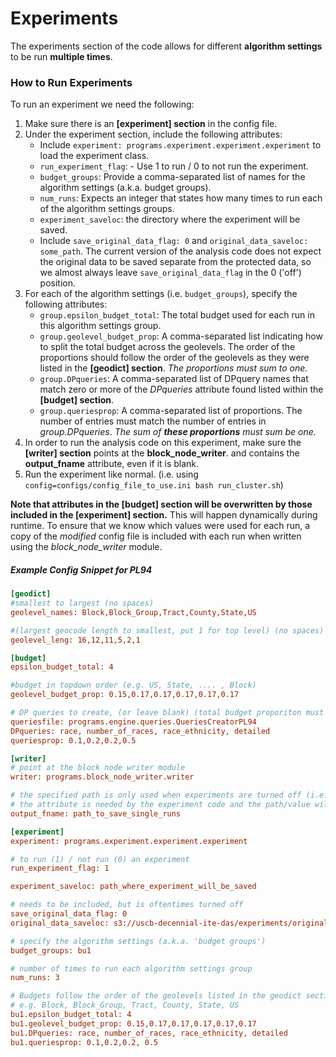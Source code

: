 Experiments
=
The experiments section of the code allows for different **algorithm settings** to be run **multiple times**.

### How to Run Experiments ###
To run an experiment we need the following:
1. Make sure there is an **[experiment] section** in the config file.
2. Under the experiment section, include the following attributes:
    * Include `experiment: programs.experiment.experiment.experiment` to load the experiment class.
    * `run_experiment_flag`:  - Use 1 to run / 0 to not run the experiment.
    * `budget_groups`: Provide a comma-separated list of names for the algorithm settings (a.k.a. budget groups).
    * `num_runs`: Expects an integer that states how many times to run each of the algorithm settings groups.
    * `experiment_saveloc`: the directory where the experiment will be saved.
    * Include `save_original_data_flag: 0` and `original_data_saveloc: some_path`. The current version of the analysis code does not expect the original data to be saved separate from the protected data, so we almost always leave `save_original_data_flag` in the 0 ('off') position.
3. For each of the algorithm settings (i.e. `budget_groups`), specify the following attributes:
    * `group.epsilon_budget_total`: The total budget used for each run in this algorithm settings group.
    * `group.geolevel_budget_prop`: A comma-separated list indicating how to split the total budget across the geolevels. The order of the proportions should follow the order of the geolevels as they were listed in the **[geodict] section**. _The proportions must sum to one._
   * `group.DPqueries`: A comma-separated list of DPquery names that match zero or more of the _DPqueries_ attribute found listed within the **[budget] section**.
    * `group.queriesprop`: A comma-separated list of proportions. The number of entries must match the number of entries in _group.DPqueries_. _The sum of **these proportions** must sum be one._
4. In order to run the analysis code on this experiment, make sure the **[writer] section** points at the **block_node_writer**. and contains the **output_fname** attribute, even if it is blank.
5. Run the experiment like normal. (i.e. using `config=configs/config_file_to_use.ini bash run_cluster.sh`)

**Note that attributes in the [budget] section will be overwritten by those included in the [experiment] section.** This will happen dynamically during runtime. To ensure that we know which values were used for each run, a copy of the _modified_ config file is included with each run when written using the *block_node_writer* module.

##### Example Config Snippet for PL94 #####
```ini
[geodict]
#smallest to largest (no spaces)
geolevel_names: Block,Block_Group,Tract,County,State,US

#(largest geocode length to smallest, put 1 for top level) (no spaces)
geolevel_leng: 16,12,11,5,2,1

[budget]
epsilon_budget_total: 4

#budget in topdown order (e.g. US, State, .... , Block)
geolevel_budget_prop: 0.15,0.17,0.17,0.17,0.17,0.17

# DP queries to create, (or leave blank) (total budget proporiton must add to 1.0)
queriesfile: programs.engine.queries.QueriesCreatorPL94
DPqueries: race, number_of_races, race_ethnicity, detailed
queriesprop: 0.1,0.2,0.2,0.5

[writer]
# point at the block node writer module
writer: programs.block_node_writer.writer

# the specified path is only used when experiments are turned off (i.e. run_experiment_flag: 0)
# the attribute is needed by the experiment code and the path/value will be overwritten
output_fname: path_to_save_single_runs

[experiment]
experiment: programs.experiment.experiment.experiment

# to run (1) / not run (0) an experiment
run_experiment_flag: 1

experiment_saveloc: path_where_experiment_will_be_saved

# needs to be included, but is oftentimes turned off
save_original_data_flag: 0
original_data_saveloc: s3://uscb-decennial-ite-das/experiments/original_data

# specify the algorithm settings (a.k.a. 'budget groups')
budget_groups: bu1

# number of times to run each algorithm settings group
num_runs: 3

# Budgets follow the order of the geolevels listed in the geodict section
# e.g. Block, Block_Group, Tract, County, State, US
bu1.epsilon_budget_total: 4
bu1.geolevel_budget_prop: 0.15,0.17,0.17,0.17,0.17,0.17
bu1.DPqueries: race, number_of_races, race_ethnicity, detailed
bu1.queriesprop: 0.1,0.2,0.2, 0.5
```
